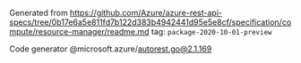Generated from https://github.com/Azure/azure-rest-api-specs/tree/0b17e6a5e811fd7b122d383b4942441d95e5e8cf/specification/compute/resource-manager/readme.md tag: `package-2020-10-01-preview`

Code generator @microsoft.azure/autorest.go@2.1.169


